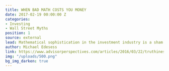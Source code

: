 ```yaml
---
title: WHEN BAD MATH COSTS YOU MONEY
date: 2017-02-19 00:00:00 Z
categories:
- Investing
- Wall Street Myths
position: 1
source: external
lead: Mathematical sophistication in the investment industry is a sham.
author: Michael Edesess
link: https://www.advisorperspectives.com/articles/2016/03/22/truthiness-mathiness-and-the-costs-they-impose-on-your-clients-assets
img: "/uploads/500.png"
bg_img_darken: true
---
```


